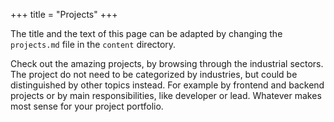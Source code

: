 +++
title = "Projects"
+++

The title and the text of this page can be adapted by changing the `projects.md` file in the `content` directory.

Check out the amazing projects, by browsing through the industrial sectors. The project do not need to be categorized by industries, but could be distinguished by other topics instead. For example by frontend and backend projects or by main responsibilities, like developer or lead. Whatever makes most sense for your project portfolio.
